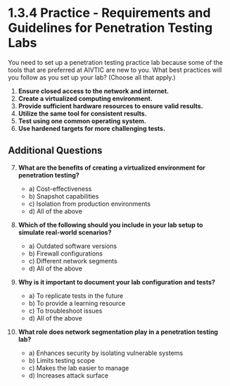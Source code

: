 # 1.3.4 Practice - Requirements and Guidelines for Penetration Testing Labs

You need to set up a penetration testing practice lab because some of the tools that are preferred at AIVTIC are new to you. What best practices will you follow as you set up your lab? (Choose all that apply.)

1. **Ensure closed access to the network and internet.**
2. **Create a virtualized computing environment.**
3. **Provide sufficient hardware resources to ensure valid results.**
4. **Utilize the same tool for consistent results.**
5. **Test using one common operating system.**
6. **Use hardened targets for more challenging tests.**

## Additional Questions

7. **What are the benefits of creating a virtualized environment for penetration testing?**  
   - a) Cost-effectiveness  
   - b) Snapshot capabilities  
   - c) Isolation from production environments  
   - d) All of the above  

8. **Which of the following should you include in your lab setup to simulate real-world scenarios?**  
   - a) Outdated software versions  
   - b) Firewall configurations  
   - c) Different network segments  
   - d) All of the above  

9. **Why is it important to document your lab configuration and tests?**  
   - a) To replicate tests in the future  
   - b) To provide a learning resource  
   - c) To troubleshoot issues  
   - d) All of the above  

10. **What role does network segmentation play in a penetration testing lab?**  
    - a) Enhances security by isolating vulnerable systems  
    - b) Limits testing scope  
    - c) Makes the lab easier to manage  
    - d) Increases attack surface  

